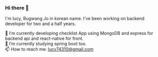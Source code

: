 ### Hi there 👋

I'm lucy, Bugwang Jo in korean name. 
I've been working on backend developer for two and a half years.

🔭 I’m currently developing checklist App using MongoDB and express for backend api and react-native for front.  
🌱 I’m currently studying spring boot too.  
📫 How to reach me: lucy74310@gmail.com  


<!--
**lucy74310/lucy74310** is a ✨ _special_ ✨ repository because its `README.md` (this file) appears on your GitHub profile.

Here are some ideas to get you started:

- 🔭 I’m currently working on ...
- 🌱 I’m currently learning ...
- 👯 I’m looking to collaborate on ...
- 🤔 I’m looking for help with ...
- 💬 Ask me about ...
- 📫 How to reach me: ...
- 😄 Pronouns: ...
- ⚡ Fun fact: ...
-->
